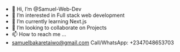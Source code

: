 - 👋 Hi, I’m @Samuel-Web-Dev
- 👀 I’m interested in Full stack web development
- 🌱 I’m currently learning Next.js
- 💞️ I’m looking to collaborate on Projects
- 📫 How to reach me ...
- samuelbakaretaiwo@gmail.com Call/WhatsApp: +2347048653703

<!---
Samuel-Web-Dev/Samuel-Web-Dev is a ✨ special ✨ repository because its `README.md` (this file) appears on your GitHub profile.
You can click the Preview link to take a look at your changes.
--->
